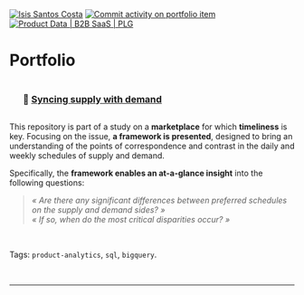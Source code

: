 <!--
**IsisSantosCosta/IsisSantosCosta** is a ✨ _special_ ✨ repository because its `README.md` (this file) appears on your GitHub profile.

Here are some ideas to get you started:

- 🔭 I’m currently working on ...
- 🌱 I’m currently learning ...
- 👯 I’m looking to collaborate on ...
- 🤔 I’m looking for help with ...
- 💬 Ask me about ...
- 📫 How to reach me: ...
- 😄 Pronouns: ...
- ⚡ Fun fact: ...
-->

<!-- ------------------------------------------------------------------------------------------------------------------------------------ -->
<!-- Intro -->
<a href="http://isissantoscosta.com/" target="_blank">
  <img src="https://img.shields.io/github/contributors/isis-santos-costa/when-riders-meet-drivers?color=lightgrey" alt="Isis Santos Costa"></a>
<a href="https://github.com/isis-santos-costa/" target="_blank">
  <img src="https://img.shields.io/github/commit-activity/m/isis-santos-costa/when-riders-meet-drivers" alt="Commit activity on portfolio item"></a>
<a href="http://isissantoscosta.com/" target="_blank">
  <img src="https://img.shields.io/badge/product%20data%20%7C%20b2b%20saas%20%7C%20plg-%E2%98%95-purple" alt="Product Data | B2B SaaS | PLG"></a>    

<!-- ------------------------------------------------------------------------------------------------------------------------------------ -->
<!-- Portfolio --> 
# Portfolio

<!-- ------------------------------------------------------------------------------------------------------------------------------------ -->
<!-- when-riders-meet-drivers -->
<div id="user-content-toc"><ul><summary>
  <h3 style="display: inline-block;"> 📌 <a href='https://github.com/isis-santos-costa/when-riders-meet-drivers'>Syncing supply with demand</a> </h3>
</summary></ul></div>

This repository is part of a study on a **marketplace** for which **timeliness** is key. Focusing on the issue, **a framework is presented**, designed to bring an understanding of the points of correspondence and contrast in the daily and weekly schedules of supply and demand.  

Specifically, the **framework enables an at-a-glance insight** into the following questions:  

> <i> « Are there any significant differences between preferred schedules on the supply and demand sides? » </i>  
> <i> « If so, when do the most critical disparities occur? » </i>  

<br>

Tags: `product-analytics`, `sql`, `bigquery`.  

<br>

<!-- ------------------------------------------------------------------------------------------------------------------------------------ -->

___

